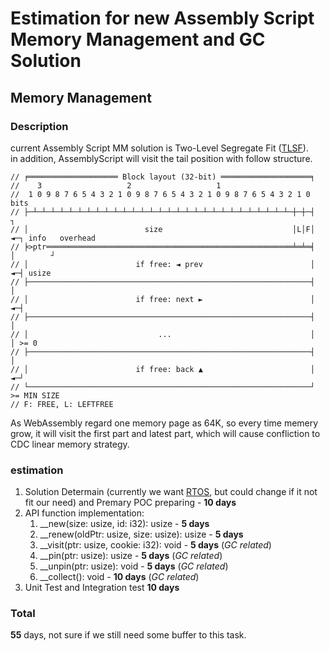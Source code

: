 # Estimation for new Assembly Script Memory Management and GC Solution

## Memory Management

### Description
current Assembly Script MM solution is Two-Level Segregate Fit ([TLSF](http://www.gii.upv.es/tlsf/)).  
in addition, AssemblyScript will visit the tail position with follow structure.  
```
// ╒════════════════════ Block layout (32-bit) ════════════════════╕
//    3                   2                   1
//  1 0 9 8 7 6 5 4 3 2 1 0 9 8 7 6 5 4 3 2 1 0 9 8 7 6 5 4 3 2 1 0  bits
// ├─┴─┴─┴─┴─┴─┴─┴─┴─┴─┴─┴─┴─┴─┴─┴─┴─┴─┴─┴─┴─┴─┴─┴─┴─┴─┴─┴─┴─┴─┼─┼─┤            ┐
// │                          size                             │L│F│ ◄─┐ info   overhead
// ╞>ptr═══════════════════════════════════════════════════════╧═╧═╡   │        ┘
// │                        if free: ◄ prev                        │ ◄─┤ usize
// ├───────────────────────────────────────────────────────────────┤   │
// │                        if free: next ►                        │ ◄─┤
// ├───────────────────────────────────────────────────────────────┤   │
// │                             ...                               │   │ >= 0
// ├───────────────────────────────────────────────────────────────┤   │
// │                        if free: back ▲                        │ ◄─┘
// └───────────────────────────────────────────────────────────────┘ >= MIN SIZE
// F: FREE, L: LEFTFREE
```

As WebAssembly regard one memory page as 64K, so every time memery grow, it will visit the first part and latest part, which will cause confliction to CDC linear memory strategy.  

### estimation
1. Solution Determain (currently we want [RTOS](https://github.com/embeddedartistry/libmemory), but could change if it not fit our need) and Premary POC preparing - **10 days**  
2. API function implementation:  
    1. __new(size: usize, id: i32): usize  - **5 days**  
    2. __renew(oldPtr: usize, size: usize): usize - **5 days**  
    3. __visit(ptr: usize, cookie: i32): void - **5 days** (*GC related*)
    4. __pin(ptr: usize): usize - **5 days** (*GC related*)  
    5. __unpin(ptr: usize): void - **5 days** (*GC related*)  
    6. __collect(): void - **10 days** (*GC related*)  
3. Unit Test and Integration test  **10 days**  

### Total  
**55** days, not sure if we still need some buffer to this task.  
